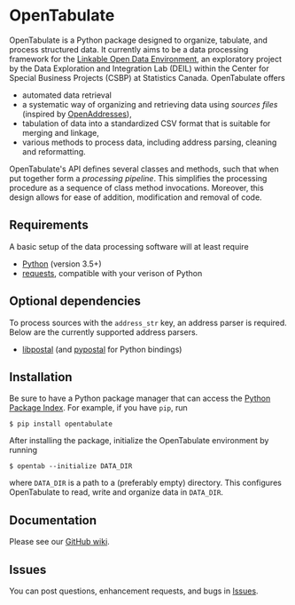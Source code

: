 # OpenTabulate

OpenTabulate is a Python package designed to organize, tabulate, and process structured data. It currently aims to be a data processing framework for the [Linkable Open Data Environment](https://github.com/CSBP-CPSE/LODE-ECDO), an exploratory project by the Data Exploration and Integration Lab (DEIL) within the Center for Special Business Projects (CSBP) at Statistics Canada. OpenTabulate offers

- automated data retrieval
- a systematic way of organizing and retrieving data using *sources files* (inspired by [OpenAddresses](https://openaddresses.io/)),
- tabulation of data into a standardized CSV format that is suitable for merging and linkage,
- various methods to process data, including address parsing, cleaning and reformatting.

OpenTabulate's API defines several classes and methods, such that when put together form a *processing pipeline*. This simplifies the processing procedure as a sequence of class method invocations. Moreover, this design allows for ease of addition, modification and removal of code.

## Requirements

A basic setup of the data processing software will at least require

- [Python](https://www.python.org/downloads/) (version 3.5+)
- [requests](http://docs.python-requests.org/en/master/), compatible with your verison of Python

## Optional dependencies

To process sources with the `address_str` key, an address parser is required. Below are the currently supported address parsers.

- [libpostal](https://github.com/openvenues/libpostal) (and [pypostal](https://github.com/openvenues/pypostal) for Python bindings)

## Installation

Be sure to have a Python package manager that can access the [Python Package Index](https://pypi.org). For example, if you have `pip`, run

```
$ pip install opentabulate
```

After installing the package, initialize the OpenTabulate environment by running

```
$ opentab --initialize DATA_DIR
```

where `DATA_DIR` is a path to a (preferably empty) directory. This configures OpenTabulate to read, write and organize data in `DATA_DIR`.

## Documentation

Please see our [GitHub wiki](https://github.com/CSBP-CPSE/OpenTabulate/wiki).

## Issues

You can post questions, enhancement requests, and bugs in [Issues](https://github.com/CSBP-CPSE/OpenTabulate/issues).
